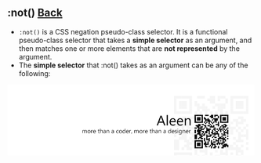 ## :not() [**Back**](./../pseudoClass.md)

- `:not()` is a CSS negation pseudo-class selector. It is a functional pseudo-class selector that takes a **simple selector** as an argument, and then matches one or more elements that are **not represented** by the argument.
- The **simple selector** that :not() takes as an argument can be any of the following:

<a href="http://aleen42.github.io/" target="_blank" ><img src="./../../../pic/tail.gif"></a>